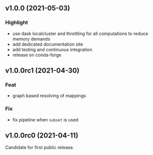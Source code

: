 ## v1.0.0 (2021-05-03)

### Highlight

- use dask localcluster and throttling for all computations to reduce memory demands
- add dedicated documentation site
- add testing and continuous integration
- release on conda-forge

## v1.0.0rc1 (2021-04-30)

### Feat

- graph based resolving of mappings

### Fix

- fix pipeline when `subset` is used

## v1.0.0rc0 (2021-04-11)

Candidate for first public release.
